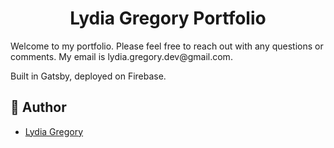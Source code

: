 <!-- <p align="center">
  <a href="https://www.linkedin.com/in/lydia-gregory/">
    <img alt="LG logo" src="./src/images/ribbonlogo_4.png" width="60" />
  </a>
</p> -->
<h1 align="center">
  Lydia Gregory Portfolio
</h1>
Welcome to my portfolio. Please feel free to reach out with any questions or comments. My email is lydia.gregory.dev@gmail.com.

Built in Gatsby, deployed on Firebase.

## 💫 Author

* [Lydia Gregory](https://www.linkedin.com/in/lydia-gregory/)
